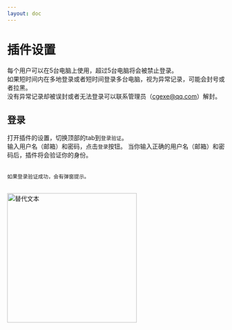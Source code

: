 ```yaml
---
layout: doc
---
```

# 插件设置

每个用户可以在5台电脑上使用，超过5台电脑将会被禁止登录。  
如果短时间内在多地登录或者短时间登录多台电脑，视为异常记录，可能会封号或者拉黑。  
没有异常记录却被误封或者无法登录可以联系管理员（cgexe@qq.com）解封。

## 登录
打开插件的设置，切换顶部的tab到`登录验证`。  
输入用户名（邮箱）和密码，点击`登录`按钮。  当你输入正确的用户名（邮箱）和密码后，插件将会验证你的身份。  
<br/>
```
如果登录验证成功，会有弹窗提示。
```
<br/>
<img class="zoomable-image" src="/img/login.webp" alt="替代文本" width="300">
  
